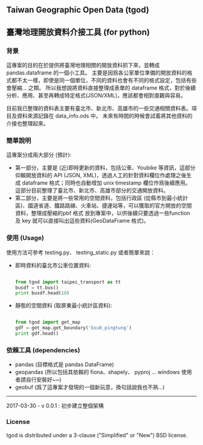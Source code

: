 ## Taiwan Geographic Open Data (tgod)
## 臺灣地理開放資料介接工具 (for python)

### 背景
這專案的目的在於提供將臺灣地理相關的開放資料抓下來，並轉成 pandas.dataframe 的一個小工具。
主要是因爲各公家單位準備的開放資料的格式都不太一樣，即使是同一個單位，不同的資料也會有不同的格式設定，包括有些會壓縮... 之類。
所以我想說將資料直接整理成表單的 dataframe 格式，對於後續分析、應用、甚至再轉成特定格式(JSON/XML)，應該都會相對直觀與容易。

目前我已整理的資料表主要有臺北市、新北市、高雄市的一些交通相關資料表。項目及資料來源記錄在 data_info.ods 中。
未來有時間的時候會試着將其他資料的介接也整理起來。

### 簡單說明
這專案分成兩大部分 (預計):
- 第一部分，主要是 (近)即時更新的資料，包括公車、Youbike 等資訊，這部分仰賴開放資料的 API (JSON, XML)，透過人工的針對資料欄位作處理之後生成 dataframe 格式；同時也自動增加 unix timestamp 欄位作爲後續應用。  
    這部分目前整理了臺北市、新北市、高雄市部分的交通開放資料。
- 第二部分，主要是將一些常用的空間資料，包括行政區 (從縣市到最小統計區)、國道省道、鐵路路線、火車站、捷運站等，可以獲取的官方開放的空間資料，整理成壓縮的pbf 格式 放到專案中，以供後續只要透過一些function 及 key 就可以直接叫出這些資料(GeoDataFrame 格式)。


### 使用 (Usage)
使用方法可參考 testing.py、 testing_static.py 
或者簡單來說：

- 即時資料的臺北市公車位置資料:

    ```python
    
    from tgod import taipei_transport as tt
    busdf = tt.bus()
    print busdf.head(10)
    
    ```

- 靜態的空間資料 (取屏東最小統計區資料):
    
    ```python
    
    from tgod import get_map
    gdf = get_map.get_boundary('bsu0_pingtung')
    print gdf.head()
    

    ```


### 依賴工具 (dependencies)
- pandas (目標格式是 pandas DataFrame)
- geopandas (所以包括其依賴的 fiona、shapely、 pyproj ... windows 使用者請自行安裝好~~)
- geobuf (爲了這專案才發現的一個新玩意，換句話說我也不熟...)

---

2017-03-30 - v 0.0.1 : 初步建立整個架構

### License
tgod is distributed under a 3-clause ("Simplified" or "New") BSD license. 
